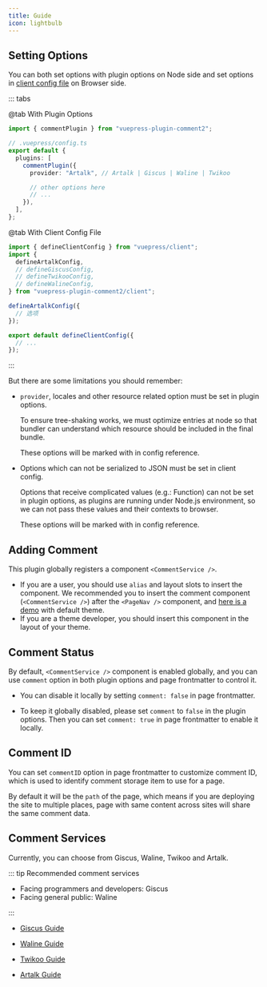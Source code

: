 ```yaml
---
title: Guide
icon: lightbulb
---
```


## Setting Options

You can both set options with plugin options on Node side and set options in [client config file][client-config] on Browser side.

::: tabs

@tab With Plugin Options

```ts
import { commentPlugin } from "vuepress-plugin-comment2";

// .vuepress/config.ts
export default {
  plugins: [
    commentPlugin({
      provider: "Artalk", // Artalk | Giscus | Waline | Twikoo

      // other options here
      // ...
    }),
  ],
};
```

@tab With Client Config File

```ts title=".vuepress/client.ts"
import { defineClientConfig } from "vuepress/client";
import {
  defineArtalkConfig,
  // defineGiscusConfig,
  // defineTwikooConfig,
  // defineWalineConfig,
} from "vuepress-plugin-comment2/client";

defineArtalkConfig({
  // 选项
});

export default defineClientConfig({
  // ...
});
```

:::

But there are some limitations you should remember:

- `provider`, locales and other resource related option must be set in plugin options.

  To ensure tree-shaking works, we must optimize entries at node so that bundler can understand which resource should be included in the final bundle.

  These options will be marked with <Badge text="Plugin Option Only" type="warning"/> in config reference.

- Options which can not be serialized to JSON must be set in client config.

  Options that receive complicated values (e.g.: Function) can not be set in plugin options, as plugins are running under Node.js environment, so we can not pass these values and their contexts to browser.

  These options will be marked with <Badge text="Client Config Only" type="warning"/> in config reference.

## Adding Comment

This plugin globally registers a component `<CommentService />`.

- If you are a user, you should use `alias` and layout slots to insert the component. We recommended you to insert the comment component (`<CommentService />`) after the `<PageNav />` component, and [here is a demo](../demo.md) with default theme.
- If you are a theme developer, you should insert this component in the layout of your theme.

## Comment Status

By default, `<CommentService />` component is enabled globally, and you can use `comment` option in both plugin options and page frontmatter to control it.

- You can disable it locally by setting `comment: false` in page frontmatter.

- To keep it globally disabled, please set `comment` to `false` in the plugin options. Then you can set `comment: true` in page frontmatter to enable it locally.

## Comment ID

You can set `commentID` option in page frontmatter to customize comment ID, which is used to identify comment storage item to use for a page.

By default it will be the `path` of the page, which means if you are deploying the site to multiple places, page with same content across sites will share the same comment data.

## Comment Services

Currently, you can choose from Giscus, Waline, Twikoo and Artalk.

::: tip Recommended comment services

- Facing programmers and developers: Giscus
- Facing general public: Waline

:::

- [Giscus Guide](giscus.md)

- [Waline Guide](waline.md)

- [Twikoo Guide](twikoo.md)

- [Artalk Guide](artalk.md)

[client-config]: https://vuejs.press/guide/configuration.html#client-config-file
